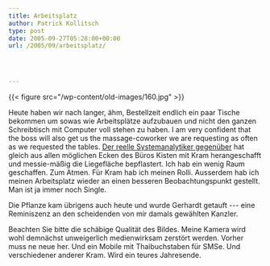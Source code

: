 ```yaml
---
title: Arbeitsplatz
author: Patrick Kollitsch
type: post
date: 2005-09-27T05:28:00+00:00
url: /2005/09/arbeitsplatz/




---
```

{{< figure src="/wp-content/old-images/160.jpg" >}}

Heute haben wir nach langer, &auml;hm, Bestellzeit endlich ein paar Tische bekommen um sowas wie Arbeitspl&auml;tze aufzubauen und nicht den ganzen Schreibtisch mit Computer voll stehen zu haben. I am very confident that the boss will also get us the massage-coworker we are requesting as often as we requested the tables. [Der reelle Systemanalytiker gegen&uuml;ber][1] hat gleich aus allen m&ouml;glichen Ecken des B&uuml;ros Kisten mit Kram herangeschafft und messie-m&auml;&szlig;ig die Liegefl&auml;che bepflastert. Ich hab ein wenig Raum geschaffen. Zum Atmen. F&uuml;r Kram hab ich meinen Rolli. Ausserdem hab ich meinen Arbeitsplatz wieder an einen besseren Beobachtungspunkt gestellt. Man ist ja immer noch Single.

Die Pflanze kam &uuml;brigens auch heute und wurde Gerhardt getauft --- eine Reminiszenz an den scheidenden von mir damals gew&auml;hlten Kanzler.

Beachten Sie bitte die sch&auml;bige Qualit&auml;t des Bildes. Meine Kamera wird wohl demn&auml;chst unweigerlich medienwirksam zerst&ouml;rt werden. Vorher muss ne neue her. Und ein Mobile mit Thaibuchstaben f&uuml;r SMSe. Und verschiedener anderer Kram. Wird ein teures Jahresende.

 [1]: http://fabio.bacigalupo.net/